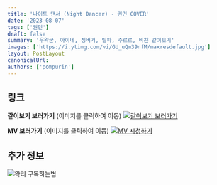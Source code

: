 ```yaml
---
title: '나이트 댄서 (Night Dancer) - 권민 COVER'
date: '2023-08-07'
tags: ['권민']
draft: false
summary: '우왁굳, 아이네, 징버거, 릴파, 주르르, 비챤 같이보기'
images: ['https://i.ytimg.com/vi/GU_uQm39nfM/maxresdefault.jpg']
layout: PostLayout
canonicalUrl:
authors: ['pompurin']
---
```


## 링크

**같이보기 보러가기** (이미지를 클릭하여 이동)
[![같이보기 보러가기](https://cdn.discordapp.com/attachments/1136601898116464710/1211650793904807976/logo.png?ex=65eef8bc&is=65dc83bc&hm=95dc0e08c1f43025dd60def429896697b3787a9f923593eb50b24e9fb6280361&)](https://cafe.naver.com/steamindiegame/12344213)

**MV 보러가기** (이미지를 클릭하여 이동)
[![MV 시청하기](https://i.ytimg.com/vi/GU_uQm39nfM/maxresdefault.jpg)](https://youtu.be/GU_uQm39nfM)

## 추가 정보

![왁리 구독하는법](https://cdn.discordapp.com/attachments/1136601898116464710/1137049857136267374/--2cut.gif)
